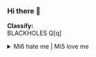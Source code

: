 ### Hi there 👋
**Classify:**  
BLACKHOLES Q[q]

<details>
<summary>
Mi6 hate me |
Mi5 love me
</summary>
  - ⚡ Fun fact: I am not a national security threat :) BUT I am an international security threat :(  
</details>

<!--
**rootnoob/rootnoob** is a ✨ _special_ ✨ repository because its `README.md` (this file) appears on your GitHub profile.

Here are some ideas to get you started:

- 🔭 I’m currently working on ...
- 🌱 I’m currently learning ...
- 👯 I’m looking to collaborate on ...
- 🤔 I’m looking for help with ...
- 💬 Ask me about ...
- 📫 How to reach me: ...
- 😄 Pronouns: ...
- ⚡ Fun fact: ...
-->
